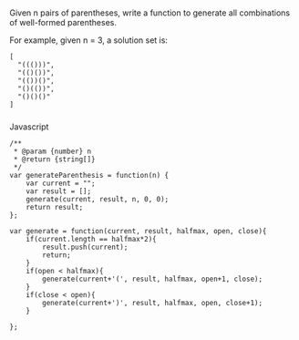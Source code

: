 ###
Given n pairs of parentheses, write a function to generate all combinations of well-formed parentheses.

For example, given n = 3, a solution set is:
```
[
  "((()))",
  "(()())",
  "(())()",
  "()(())",
  "()()()"
]
```
###
Javascript

```
/**
 * @param {number} n
 * @return {string[]}
 */
var generateParenthesis = function(n) {
    var current = "";
    var result = [];
    generate(current, result, n, 0, 0);
    return result;
};

var generate = function(current, result, halfmax, open, close){
    if(current.length == halfmax*2){
        result.push(current);
        return;
    }
    if(open < halfmax){
        generate(current+'(', result, halfmax, open+1, close);
    }
    if(close < open){
        generate(current+')', result, halfmax, open, close+1);
    }
    
};
```